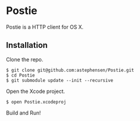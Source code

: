 # Postie

Postie is a HTTP client for OS X.

## Installation

Clone the repo.

```
$ git clone git@github.com:astephensen/Postie.git
$ cd Postie
$ git submodule update --init --recursive
```

Open the Xcode project.

```
$ open Postie.xcodeproj
```

Build and Run!
